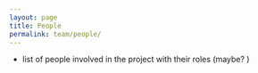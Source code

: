 ```yaml
---
layout: page
title: People
permalink: team/people/
---
```



- list of people involved in the project with their roles (maybe? )
